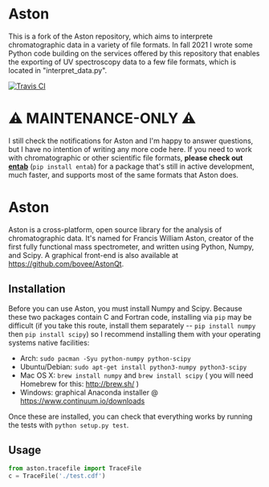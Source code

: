 # Aston
This is a fork of the Aston repository, which aims to interprete chromatographic data in a variety of file formats. In fall 2021 I wrote some Python code building on the services offered by this repository that enables the exporting of UV spectroscopy data to a few file formats, which is located in "interpret_data.py".

[![Travis CI](https://travis-ci.org/bovee/Aston.svg?branch=master)](https://travis-ci.org/bovee/Aston/)


# :warning: MAINTENANCE-ONLY :warning:

I still check the notifications for Aston and I'm happy to answer questions, but I have no intention of writing any more code here. If you need to work with chromatographic or other scientific file formats, **please check out [entab](https://github.com/bovee/entab)** (`pip install entab`) for a package that's still in active development, much faster, and supports most of the same formats that Aston does.


# Aston

Aston is a cross-platform, open source library for the analysis of chromatographic data. It's named for Francis William Aston, creator of the first fully functional mass spectrometer, and written using Python, Numpy, and Scipy. A graphical front-end is also available at https://github.com/bovee/AstonQt.


## Installation

Before you can use Aston, you must install Numpy and Scipy. Because these two packages contain C and Fortran code, installing via `pip` may be difficult (if you take this route, install them separately -- `pip install numpy` then `pip install scipy`) so I recommend installing them with your operating systems native facilities:

 - Arch: `sudo pacman -Syu python-numpy python-scipy`
 - Ubuntu/Debian: `sudo apt-get install python3-numpy python3-scipy`
 - Mac OS X: `brew install numpy` and `brew install scipy` ( you will need Homebrew for this: http://brew.sh/ )
 - Windows: graphical Anaconda installer @ https://www.continuum.io/downloads

Once these are installed, you can check that everything works by running the tests with `python setup.py test`.


## Usage

```python
from aston.tracefile import TraceFile
c = TraceFile('./test.cdf')
```
